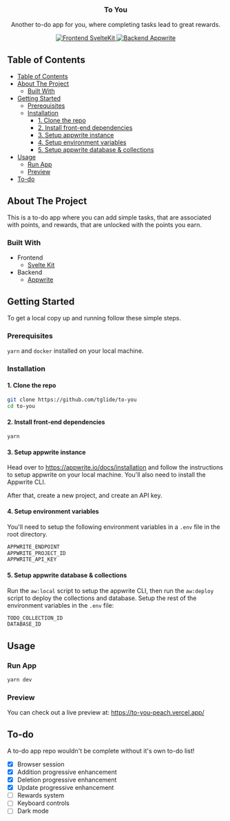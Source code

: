 <p align="center">
  <h3 align="center">To You</h3> <!-- EDIT -->
  <p align="center">
    Another to-do app for you, where completing tasks lead to great rewards.
  </p>
  <!-- EDIT: Head over to https://shields.io/ to generate some beautiful shields! -->
  <p align="center">
  <a href="https://kit.svelte.dev/">
      <img src="https://img.shields.io/badge/Frontend-SvelteKit-%23FF3E00?style=for-the-badge&logo=svelte" alt="Frontend SvelteKit">
    </a>
    <a href="https://appwrite.io/">
      <img src="https://img.shields.io/badge/Backend-Appwrite-%23F02E65?style=for-the-badge&logo=appwrite" alt="Backend Appwrite">
    </a>
  </p>
</p>

<!-- EDIT: TABLE OF CONTENTS -->

## Table of Contents

- [Table of Contents](#table-of-contents)
- [About The Project](#about-the-project)
  - [Built With](#built-with)
- [Getting Started](#getting-started)
  - [Prerequisites](#prerequisites)
  - [Installation](#installation)
    - [1. Clone the repo](#1-clone-the-repo)
    - [2. Install front-end dependencies](#2-install-front-end-dependencies)
    - [3. Setup appwrite instance](#3-setup-appwrite-instance)
    - [4. Setup environment variables](#4-setup-environment-variables)
    - [5. Setup appwrite database \& collections](#5-setup-appwrite-database--collections)
- [Usage](#usage)
  - [Run App](#run-app)
  - [Preview](#preview)
- [To-do](#to-do)

## About The Project

This is a to-do app where you can add simple tasks, that are associated with points, and rewards, that are unlocked with the points you earn.

### Built With

<!-- EDIT -->
- Frontend
  - [Svelte Kit](https://kit.svelte.dev/) 
- Backend
  - [Appwrite](https://appwrite.io/)

## Getting Started

To get a local copy up and running follow these simple steps.

### Prerequisites

`yarn` and `docker` installed on your local machine.

### Installation

#### 1. Clone the repo

```sh
git clone https://github.com/tglide/to-you
cd to-you
```

#### 2. Install front-end dependencies

```sh
yarn
```

#### 3. Setup appwrite instance

Head over to https://appwrite.io/docs/installation and follow the instructions to setup appwrite on your local machine.
You'll also need to install the Appwrite CLI.

After that, create a new project, and create an API key.

#### 4. Setup environment variables

You'll need to setup the following environment variables in a `.env` file in the root directory.

```sh
APPWRITE_ENDPOINT
APPWRITE_PROJECT_ID
APPWRITE_API_KEY
```

#### 5. Setup appwrite database & collections

Run the `aw:local` script to setup the appwrite CLI, then run the `aw:deploy` script to deploy the collections and database.
Setup the rest of the environment variables in the `.env` file:

```sh
TODO_COLLECTION_ID
DATABASE_ID
```

## Usage

### Run App

```sh
yarn dev
```

### Preview

You can check out a live preview at: https://to-you-peach.vercel.app/

## To-do
A to-do app repo wouldn't be complete without it's own to-do list!

- [X] Browser session
- [X] Addition progressive enhancement
- [X] Deletion progressive enhancement
- [X] Update progressive enhancement
- [ ] Rewards system
- [ ] Keyboard controls
- [ ] Dark mode
